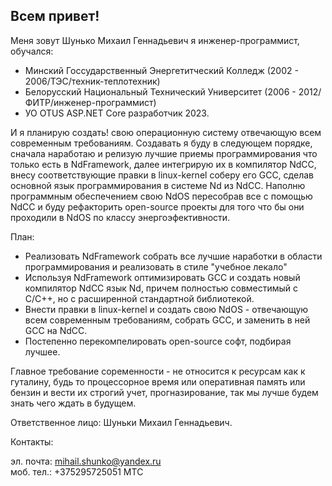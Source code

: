 ## Всем привет!

Меня зовут Шунько Михаил Геннадьевич я инженер-программист, обучался:
* Минский Госсударственный Энергетитческий Колледж (2002 - 2006/ТЭС/техник-теплотехник)
* Белорусский Национальный Технический Университет (2006 - 2012/ФИТР/инженер-программист)
* УО OTUS ASP.NET Core разработчик 2023.

И я планирую создать! свою операционную систему отвечающую всем современным требованиям.
Создавать я буду в следующем порядке, сначала наработаю и релизую лучшие приемы программирования
что только есть в NdFramework, далее интегрирую их в компилятор NdCC, внесу соответствующие правки
в linux-kernel соберу его GCC, сделав основной язык программирования в системе Nd из NdCC. Наполню
программным обеспечением свою NdOS пересобрав все с помощью NdCC и буду рефакторить open-source проекты
для того что бы они проходили в NdOS по классу энергоэфективности.

План:

* Реализовать NdFramework собрать все лучшие наработки в области программирования и реализовать в стиле "учебное лекало"
* Используя NdFramework оптимизировать GCC и создать новый компилятор NdCC язык Nd, причем полностью совместимый с C/C++, но с расширенной стандартной библиотекой.
* Внести правки в linux-kernel и создать свою NdOS - отвечающую всем современным требованиям, собрать GCC, и заменить в ней GCC на NdCC.
* Постепенно перекомпелировать open-source софт, подбирая лучшее.

Главное требование соременности - не относится к ресурсам как к гуталину, будь то процессорное время или оперативная память или бензин и вести их строгий учет, прогназирование, так мы лучше будем знать чего ждать в будущем.

Ответственное лицо: Шуньки Михаил Геннадьевич. 

Контакты:

эл. почта: mihail.shunko@yandex.ru <br>
моб. тел.: +375295725051 МТС
